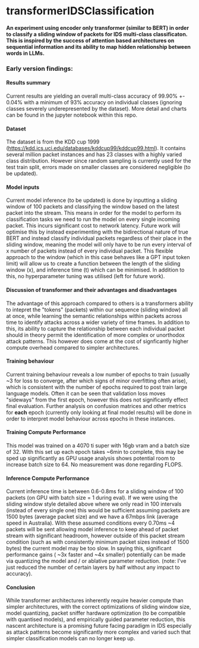 # transformerIDSClassification
#### An experiment using encoder only transformer (similar to BERT) in order to classify a sliding window of packets for IDS multi-class classificaton. This is inspired by the success of attention based architectures on sequential information and its ability to map hidden relationship between words in LLMs.

### Early version findings:

#### Results summary
Current results are yielding an overall multi-class accuracy of 99.90% +- 0.04% with a minimum of 93% accuracy on individual classes (ignoring classes severely underepresented by the dataset). More detail and charts can be found in the jupyter notebook within this repo.

#### Dataset
The dataset is from the KDD cup 1999 (https://kdd.ics.uci.edu/databases/kddcup99/kddcup99.html). It contains several million packet instances and has 23 classes with a highly varied class distribution. However since random sampling is currently used for the test train split, errors made on smaller classes are considered negligible (to be updated).

#### Model inputs
Current model inference (to be updated) is done by inputting a sliding window of 100 packets and classifying the window based on the latest packet into the stream. This means in order for the model to perform its classification tasks we need to run the model on every single incoming packet. This incurs significant cost to network latency. Future work will optimise this by instead experimenting with the bidirectional nature of true BERT and instead classify individual packets regardless of their place in the sliding window, meaning the model will only have to be run every interval of x number of packets instead of every individual packet. This flexible approach to the window (which in this case behaves like a GPT input token limit) will allow us to create a function between the length of the sliding window (x), and inference time (t) which can be minimised. In addition to this, no hyperparameter tuning was utilised (left for future work).

#### Discussion of transformer and their advantages and disadvantages
The advantage of this approach compared to others is a transformers ability to intepret the "tokens" (packets) within our sequence (sliding window) all at once, while learning the semantic relationships within packets across time to identify attacks across a wider variety of time frames. In addition to this, its ability to capture the relationship between each individual packet should in theory permit the identification of more complex or unorthodox attack patterns. This however does come at the cost of signficantly higher compute overhead compared to simpler architectures.

#### Training behaviour
Current training behaviour reveals a low number of epochs to train (usually ~3 for loss to converge, after which signs of minor overfitting often arise), which is consistent with the number of epochs required to post train large language models. Often it can be seen that validation loss moves "sideways" from the first epoch, however this does not significantly effect final evaluation. Further analysis on confusion matrices and other metrics for **each** epoch (currently only looking at final model results) will be done in order to interpret model behaviour across epochs in these instances. 

#### Training Compute Performance
This model was trained on a 4070 ti super with 16gb vram and a batch size of 32. With this set up each epoch takes ~6min to complete, this may be sped up significantly as GPU usage analysis shows potential room to increase batch size to 64. No measurement was done regarding FLOPS.

#### Inference Compute Performance
Current inference time is between 0.6-0.8ms for a sliding window of 100 packets (on GPU with batch size = 1 during eval). If we were using the sliding window style detailed above where we only read in 100 intervals (instead of every single one) this would be sufficient assuming packets are 1500 bytes (average packet size) and we have a 67mbps link (average speed in Australia). With these assumed conditions every 0.70ms ~4 packets will be sent allowing model inference to keep ahead of packet stream with significant headroom, however outside of this packet stream condition (such as with consistently minimum packet sizes instead of 1500 bytes) the current model may be too slow. In saying this, significant performance gains ( ~3x faster and ~4x smaller) potentially can be made via quantizing the model and / or ablative parameter reduction. (note: I've just reduced the number of certain layers by half without any impact to accuracy).

#### Conclusion
While transformer architectures inherently require heavier compute than simpler architectures, with the correct optimizations of sliding window size, model quantizing, packet sniffer hardware optimization (to be compatible with quantised models), and empirically guided parameter reduction, this nascent architecture is a promising future facing paradigm in IDS especially as attack patterns become significantly more complex and varied such that simpler classification models can no longer keep up. 
